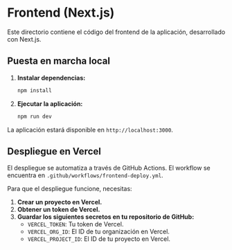 # Frontend (Next.js)

Este directorio contiene el código del frontend de la aplicación, desarrollado con Next.js.

## Puesta en marcha local

1.  **Instalar dependencias:**
    ```bash
    npm install
    ```

2.  **Ejecutar la aplicación:**
    ```bash
    npm run dev
    ```

La aplicación estará disponible en `http://localhost:3000`.

## Despliegue en Vercel

El despliegue se automatiza a través de GitHub Actions. El workflow se encuentra en `.github/workflows/frontend-deploy.yml`.

Para que el despliegue funcione, necesitas:

1.  **Crear un proyecto en Vercel.**
2.  **Obtener un token de Vercel.**
3.  **Guardar los siguientes secretos en tu repositorio de GitHub:**
    - `VERCEL_TOKEN`: Tu token de Vercel.
    - `VERCEL_ORG_ID`: El ID de tu organización en Vercel.
    - `VERCEL_PROJECT_ID`: El ID de tu proyecto en Vercel.